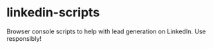# linkedin-scripts
Browser console scripts to help with lead generation on LinkedIn. Use responsibly!
